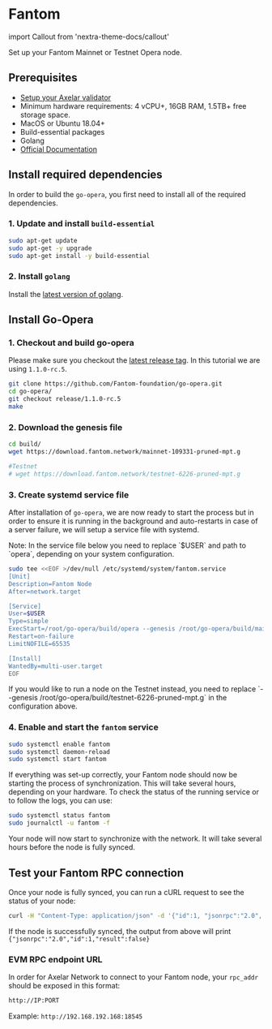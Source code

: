 # Fantom

import Callout from 'nextra-theme-docs/callout'

Set up your Fantom Mainnet or Testnet Opera node.

## Prerequisites

- [Setup your Axelar validator](/validator/setup)
- Minimum hardware requirements: 4 vCPU+, 16GB RAM, 1.5TB+ free storage space.
- MacOS or Ubuntu 18.04+
- Build-essential packages
- Golang
- [Official Documentation](https://docs.fantom.foundation/node/run-a-read-only-node)

## Install required dependencies

In order to build the `go-opera`, you first need to install all of the required dependencies.

### 1. Update and install `build-essential`

```bash
sudo apt-get update
sudo apt-get -y upgrade
sudo apt-get install -y build-essential
```

### 2. Install `golang`

Install the [latest version of golang](https://go.dev/doc/install).

## Install Go-Opera

### 1. Checkout and build go-opera

Please make sure you checkout the [latest release tag](https://github.com/Fantom-foundation/go-opera/tags). In this tutorial we are using `1.1.0-rc.5`.

```bash
git clone https://github.com/Fantom-foundation/go-opera.git
cd go-opera/
git checkout release/1.1.0-rc.5
make
```

### 2. Download the genesis file

```bash
cd build/
wget https://download.fantom.network/mainnet-109331-pruned-mpt.g

#Testnet
# wget https://download.fantom.network/testnet-6226-pruned-mpt.g
```

### 3. Create systemd service file

After installation of `go-opera`, we are now ready to start the process but in order to ensure it is running in the background and auto-restarts in case of a server failure, we will setup a service file with systemd.

<Callout emoji="📝">
  Note: In the service file below you need to replace `$USER` and path to `opera`, depending on your system configuration.
</Callout>

```bash
sudo tee <<EOF >/dev/null /etc/systemd/system/fantom.service
[Unit]
Description=Fantom Node
After=network.target

[Service]
User=$USER
Type=simple
ExecStart=/root/go-opera/build/opera --genesis /root/go-opera/build/mainnet-109331-pruned-mpt.g --identity <your_name> --cache 8096 --http --http.addr 0.0.0.0 --http.corsdomain '*' --http.vhosts "*" --http.api "eth,net,web3" 
Restart=on-failure
LimitNOFILE=65535

[Install]
WantedBy=multi-user.target
EOF
```
<Callout type="error" emoji="⚠️">
 If you would like to run a node on the Testnet instead, you need to replace `--genesis /root/go-opera/build/testnet-6226-pruned-mpt.g` in the configuration above.
</Callout>

### 4. Enable and start the `fantom` service

```bash
sudo systemctl enable fantom
sudo systemctl daemon-reload
sudo systemctl start fantom
```

If everything was set-up correctly, your Fantom node should now be starting the process of synchronization. This will take several hours, depending on your hardware. To check the status of the running service or to follow the logs, you can use:

```bash
sudo systemctl status fantom
sudo journalctl -u fantom -f
```
Your node will now start to synchronize with the network. It will take several hours before the node is fully synced.

## Test your Fantom RPC connection

Once your node is fully synced, you can run a cURL request to see the status of your node:

```bash
curl -H "Content-Type: application/json" -d '{"id":1, "jsonrpc":"2.0", "method": "eth_syncing", "params":[]}' localhost:18545
```

If the node is successfully synced, the output from above will print `{"jsonrpc":"2.0","id":1,"result":false}`

### EVM RPC endpoint URL

In order for Axelar Network to connect to your Fantom node, your `rpc_addr` should be exposed in this format:

```bash
http://IP:PORT
```

Example:
`http://192.168.192.168:18545`
